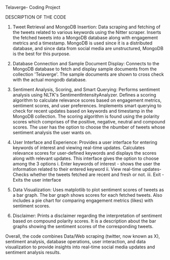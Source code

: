 Telaverge- Coding Project

DESCRIPTION OF THE CODE

1. Tweet Retrieval and MongoDB Insertion: Data scraping and fetching of the  tweets related to various keywords using the Nitter scraper. Inserts the fetched tweets into a MongoDB database along with engagement metrics and a timestamp. MongoDB is used since it is a distributed database, and since data from social media are unstructured, MongoDB is the best for this purpose.

2. Database Connection and Sample Document Display: Connects to the MongoDB database to fetch and display sample documents from the collection 'Telaverge'. The sample documents are shown to cross check with the actual mongodb database.

3. Sentiment Analysis, Scoring, and Smart Querying: Performs sentiment analysis using NLTK's SentimentIntensityAnalyzer. Defines a scoring algorithm to calculate relevance scores based on engagement metrics, sentiment scores, and user preferences. Implements smart querying to check for recent updates based on keywords and timestamp in the MongoDB collection. The scoring algorithm is found using the polarity scores which comprises of the positive, negative, neutral and compound scores. The user has the option to choose the nbumber of tweets whose sentiment analysis the user wants on.

4. User Interface and Experience: Provides a user interface for entering keywords of interest and viewing real-time updates. Calculates relevance scores for user-defined keywords and displays the scores along with relevant updates. This interface gives the option to choose among the 3 options
    i. Enter keywords of interest - shows the user the information related to their entered keyword
    ii. View real-time updates- Checks whether the tweets fetched are recent and fresh or not.
    iii. Exit - Exits the user interface

6. Data Visualization: Uses matplotlib to plot sentiment scores of tweets as a bar graph. The bar graph shows scores for each fetched tweets. Also includes a pie chart for comparing engagement metrics (likes) with sentiment scores.

7. Disclaimer: Prints a disclaimer regarding the interpretation of sentiment based on compound polarity scores. It is a description about the bar graphs showing the sentiment scores of the corresponding tweets.
   
Overall, the code combines Data/Web scraping (twitter, now known as X), sentiment analysis, database operations, user interaction, and data visualization to provide insights into real-time social media updates and sentiment analysis results.
